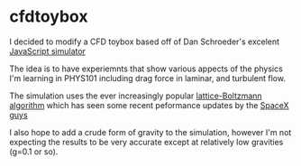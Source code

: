 # cfdtoybox

I decided to modify a CFD toybox based off of Dan Schroeder's excelent [JavaScript simulator](http://physics.weber.edu/schroeder/fluids/)

The idea is to have experiemnts that show various appects of the physics I'm learning in PHYS101 including drag force in laminar, and turbulent flow.

The simulation uses the ever increasingly popular [lattice-Boltzmann algorithm](https://en.wikipedia.org/wiki/Lattice_Boltzmann_methods) which has seen some recent peformance updates by the [SpaceX guys](https://www.youtube.com/watch?v=vYA0f6R5KAI)

I also hope to add a crude form of gravity to the simulation, however I'm not expecting the results to be very accurate except at relatively low gravities (g=0.1 or so).
